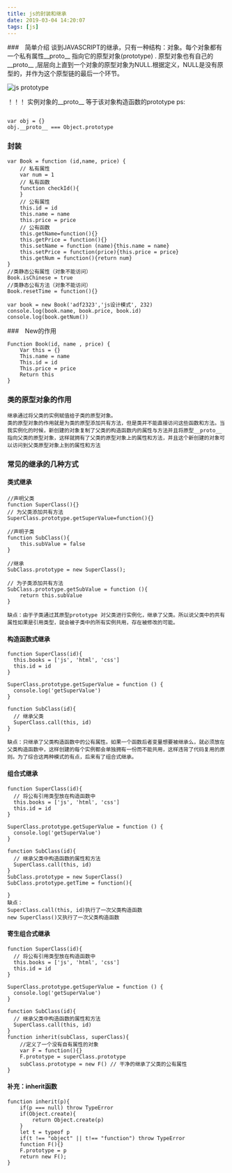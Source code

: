 ```yaml
---
title: js的封装和继承 
date: 2019-03-04 14:20:07
tags: [js]
---
```


###　简单介绍
谈到JAVASCRIPT的继承，只有一种结构：对象。每个对象都有一个私有属性__proto__ 指向它的原型对象(prototype) . 原型对象也有自己的__proto__ ,层层向上直到一个对象的原型对象为NULL.根据定义，NULL是没有原型的，并作为这个原型链的最后一个环节。

![js prototype]('/source/images/ptototype.png')

！！！ 实例对象的__proto__ 等于该对象构造函数的prototype
ps: 
```

var obj = {}
obj.__proto__ === Object.prototype
```
<!-- more -->

### 封装
```
var Book = function (id,name, price) {
    // 私有属性
    var num = 1
    // 私有函数
    function checkId(){
    }
    // 公有属性
    this.id = id
    this.name = name
    this.price = price
    // 公有函数
    this.getName=function(){}
    this.getPrice = function(){}
    this.setName = function (name){this.name = name}
    this.setPrice = function(price){this.price = price}
    this.getNum = function(){return num}
}
//类静态公有属性（对象不能访问）
Book.isChinese = true
//类静态公有方法（对象不能访问）
Book.resetTime = function(){}

var book = new Book('adf2323','js设计模式', 232)
console.log(book.name, book.price, book.id)
console.log(book.getNum())
```

###　New的作用

```
Function Book(id, name , price) {
    Var this = {}
    This.name = name
    This.id = id
    This.price = price
    Return this
}
```

### 类的原型对象的作用
    继承通过将父类的实例赋值给子类的原型对象。
    类的原型对象的作用就是为类的原型添加共有方法，但是类并不能直接访问这些函数和方法。当我实例化的时候，新创建的对象复制了父类的构造函数内的属性与方法并且将原型__proto__ 指向父类的原型对象，这样就拥有了父类的原型对象上的属性和方法，并且这个新创建的对象可以访问到父类原型对象上到的属性和方法

### 常见的继承的几种方式

#### 类式继承
```
//声明父类
function SuperClass(){}
// 为父类添加共有方法
SuperClass.prototype.getSuperValue=function(){}

//声明子类
function SubClass(){
    this.subValue = false
}

//继承
SubClass.prototype = new SuperClass();

// 为子类添加共有方法
SubClass.prototype.getSubValue = function (){
    return this.subValue
}

缺点：由于子类通过其原型prototype 对父类进行实例化，继承了父类。所以说父类中的共有属性如果是引用类型，就会被子类中的所有实例共用，存在被修改的可能。
```

#### 构造函数式继承
```
function SuperClass(id){
  this.books = ['js', 'html', 'css']
  this.id = id
}

SuperClass.prototype.getSuperValue = function () {
  console.log('getSuperValue')
}

function SubClass(id){
  // 继承父类
  SuperClass.call(this, id)
}

缺点：只继承了父类构造函数中的公有属性。如果一个函数后者变量想要被继承么，就必须放在父类构造函数中，这样创建的每个实例都会单独拥有一份而不能共用，这样违背了代码复用的原则。为了综合这两种模式的有点，后来有了组合式继承。
```

#### 组合式继承
```
function SuperClass(id){
  // 将公有引用类型放在构造函数中
  this.books = ['js', 'html', 'css']
  this.id = id
}

SuperClass.prototype.getSuperValue = function () {
  console.log('getSuperValue')
}

function SubClass(id){
  // 继承父类中构造函数的属性和方法
  SuperClass.call(this, id)
}
SubClass.prototype = new SuperClass()
SubClass.prototype.getTime = function(){
    
}
缺点： 
SuperClass.call(this, id)执行了一次父类构造函数
new SuperClass()又执行了一次父类构造函数
```

#### 寄生组合式继承
```
function SuperClass(id){
  // 将公有引用类型放在构造函数中
  this.books = ['js', 'html', 'css']
  this.id = id
}

SuperClass.prototype.getSuperValue = function () {
  console.log('getSuperValue')
}

function SubClass(id){
  // 继承父类中构造函数的属性和方法
  SuperClass.call(this, id)
}
function inherit(subClass, superClass){
    //定义了一个没有自有属性的对象
    var F = function(){}
    F.prototype = superClass.prototype
    subClass.prototype = new F() // 干净的继承了父类的公有属性
}
```

#### 补充：inherit函数
```
function inherit(p){
    if(p === null) throw TypeError
    if(Object.create){
        return Object.create(p)
    }
    let t = typeof p
    if(t !== "object" || t!== "function") throw TypeError
    function F(){}
    F.prototype = p
    return new F();
}
```
